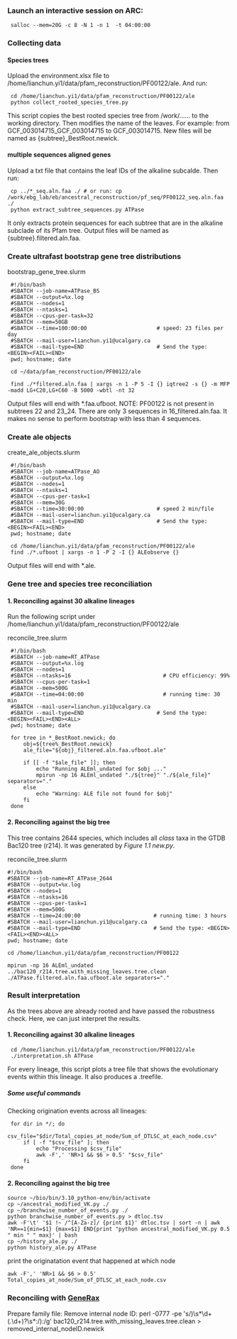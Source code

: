 ### Launch an interactive session on ARC:
     salloc --mem=20G -c 8 -N 1 -n 1  -t 04:00:00
### Collecting data
#### Species trees
Upload the environment.xlsx file to /home/lianchun.yi1/data/pfam_reconstruction/PF00122/ale. And run:

     cd /home/lianchun.yi1/data/pfam_reconstruction/PF00122/ale
     python collect_rooted_species_tree.py
This script copies the best rooted species tree from /work/...... to the working directory. Then modifies the name of the leaves. For example: from GCF_003014715_GCF_003014715 to GCF_003014715. New files will be named as {subtree}_BestRoot.newick.
#### multiple sequences aligned genes
Upload a txt file that contains the leaf IDs of the alkaline subcalde. Then run:

     cp ../*_seq.aln.faa ./ # or run: cp /work/ebg_lab/eb/ancestral_reconstruction/pf_seq/PF00122_seq.aln.faa ./ 
     python extract_subtree_sequences.py ATPase 
It only extracts protein sequences for each subtree that are in the alkaline subclade of its Pfam tree. Output files will be named as {subtree}.filtered.aln.faa.

### Create ultrafast bootstrap gene tree distributions
bootstrap_gene_tree.slurm

     #!/bin/bash
     #SBATCH --job-name=ATPase_BS
     #SBATCH --output=%x.log
     #SBATCH --nodes=1
     #SBATCH --ntasks=1
     #SBATCH --cpus-per-task=32
     #SBATCH --mem=50GB
     #SBATCH --time=100:00:00                      # speed: 23 files per day
     #SBATCH --mail-user=lianchun.yi1@ucalgary.ca
     #SBATCH --mail-type=END                       # Send the type: <BEGIN><FAIL><END>
     pwd; hostname; date

     cd ~/data/pfam_reconstruction/PF00122/ale

     find ./*filtered.aln.faa | xargs -n 1 -P 5 -I {} iqtree2 -s {} -m MFP -madd LG+C20,LG+C60 -B 5000 -wbtl -nt 32

Output files will end with *.faa.ufboot. 
NOTE: PF00122 is not present in subtrees 22 and 23_24. There are only 3 sequences in 16_filtered.aln.faa. It makes no sense to perform bootstrap with less than 4 sequences.
### Create ale objects
create_ale_objects.slurm

     #!/bin/bash
     #SBATCH --job-name=ATPase_AO
     #SBATCH --output=%x.log
     #SBATCH --nodes=1
     #SBATCH --ntasks=1
     #SBATCH --cpus-per-task=1
     #SBATCH --mem=30G
     #SBATCH --time=30:00:00                       # speed 2 min/file
     #SBATCH --mail-user=lianchun.yi1@ucalgary.ca
     #SBATCH --mail-type=END                       # Send the type: <BEGIN><FAIL><END>
     pwd; hostname; date

     cd /home/lianchun.yi1/data/pfam_reconstruction/PF00122/ale
     find ./*.ufboot | xargs -n 1 -P 2 -I {} ALEobserve {}

Output files will end with *.ale.
### Gene tree and species tree reconciliation
#### 1. Reconciling against 30 alkaline lineages
Run the following script under /home/lianchun.yi1/data/pfam_reconstruction/PF00122/ale

reconcile_tree.slurm

     #!/bin/bash
     #SBATCH --job-name=RT_ATPase
     #SBATCH --output=%x.log
     #SBATCH --nodes=1
     #SBATCH --ntasks=16                             # CPU efficiency: 99%
     #SBATCH --cpus-per-task=1
     #SBATCH --mem=500G
     #SBATCH --time=04:00:00                         # running time: 30 min
     #SBATCH --mail-user=lianchun.yi1@ucalgary.ca
     #SBATCH --mail-type=END                       # Send the type: <BEGIN><FAIL><END><ALL>
     pwd; hostname; date

     for tree in *_BestRoot.newick; do
         obj=${tree%_BestRoot.newick}
         ale_file="${obj}_filtered.aln.faa.ufboot.ale"

         if [[ -f "$ale_file" ]]; then
             echo "Running ALEml_undated for $obj ..."
             mpirun -np 16 ALEml_undated "./${tree}" "./${ale_file}" separators="."
         else
             echo "Warning: ALE file not found for $obj"
         fi
     done
     
#### 2. Reconciling against the big tree
This tree contains 2644 species, which includes all *class* taxa in the GTDB Bac120 tree (r214). It was generated by *Figure 1.1 new.py*. 

reconcile_tree.slurm

    #!/bin/bash
    #SBATCH --job-name=RT_ATPase_2644
    #SBATCH --output=%x.log
    #SBATCH --nodes=1
    #SBATCH --ntasks=16
    #SBATCH --cpus-per-task=1             
    #SBATCH --mem=500G
    #SBATCH --time=24:00:00                       # running time: 3 hours
    #SBATCH --mail-user=lianchun.yi1@ucalgary.ca
    #SBATCH --mail-type=END                       # Send the type: <BEGIN><FAIL><END><ALL>
    pwd; hostname; date
     
    cd /home/lianchun.yi1/data/pfam_reconstruction/PF00122

    mpirun -np 16 ALEml_undated ../bac120_r214.tree.with_missing_leaves.tree.clean ./ATPase.filtered.aln.faa.ufboot.ale separators="."

### Result interpretation
As the trees above are already rooted and have passed the robustness check. Here, we can just interpret the results.
#### 1. Reconciling against 30 alkaline lineages

     cd /home/lianchun.yi1/data/pfam_reconstruction/PF00122/ale
     ./interpretation.sh ATPase
For every lineage, this script plots a tree file that shows the evolutionary events within this lineage. It also produces a .treefile.

##### Some useful commands
Checking origination events across all lineages:

     for dir in */; do
         csv_file="$dir/Total_copies_at_node/Sum_of_DTLSC_at_each_node.csv"
         if [ -f "$csv_file" ]; then
             echo "Processing $csv_file"
             awk -F',' 'NR>1 && $6 > 0.5' "$csv_file"
         fi
     done


#### 2. Reconciling against the big tree
    source ~/bio/bin/3.10_python-env/bin/activate
    cp ~/ancestral_modified_VK.py ./
    cp ~/branchwise_number_of_events.py ./
    python branchwise_number_of_events.py > dtloc.tsv
    awk -F'\t' '$1 !~ /^[A-Za-z]/ {print $1}' dtloc.tsv | sort -n | awk 'NR==1{min=$1} {max=$1} END{print "python ancestral_modified_VK.py 0.5 " min " " max}' | bash
    cp ~/history_ale.py ./
    python history_ale.py ATPase

print the originatation event that happened at which node

    awk -F',' 'NR>1 && $6 > 0.5' Total_copies_at_node/Sum_of_DTLSC_at_each_node.csv


### Reconciling with [GeneRax](https://github.com/BenoitMorel/GeneRax)
Prepare family file:
Remove internal node ID:
     perl -0777 -pe 's/\)\s*\d+(\.\d+)?\s*:/):/g' bac120_r214.tree.with_missing_leaves.tree.clean > removed_internal_nodeID.newick


